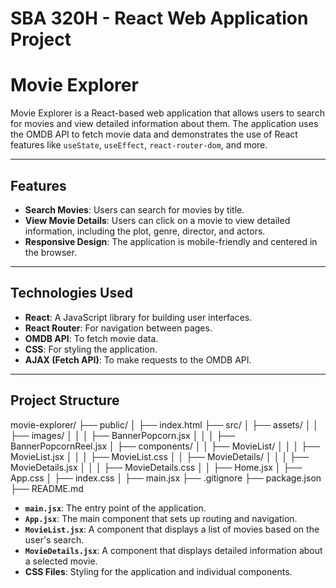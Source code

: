 # SBA 320H - React Web Application Project

# Movie Explorer

Movie Explorer is a React-based web application that allows users to search for movies and view detailed information about them. The application uses the OMDB API to fetch movie data and demonstrates the use of React features like `useState`, `useEffect`, `react-router-dom`, and more.

---

## Features

- **Search Movies**: Users can search for movies by title.
- **View Movie Details**: Users can click on a movie to view detailed information, including the plot, genre, director, and actors.
- **Responsive Design**: The application is mobile-friendly and centered in the browser.

---

## Technologies Used

- **React**: A JavaScript library for building user interfaces.
- **React Router**: For navigation between pages.
- **OMDB API**: To fetch movie data.
- **CSS**: For styling the application.
- **AJAX (Fetch API)**: To make requests to the OMDB API.

---

## Project Structure

movie-explorer/
├── public/
│ ├── index.html
├── src/
│ ├── assets/
│ │ ├── images/
│ │ │ ├── BannerPopcorn.jsx
│ │ │ ├── BannerPopcornReel.jsx
│ ├── components/
│ │ ├── MovieList/
│ │ │ ├── MovieList.jsx
│ │ │ ├── MovieList.css
│ │ ├── MovieDetails/
│ │ │ ├── MovieDetails.jsx
│ │ │ ├── MovieDetails.css
│ │ ├── Home.jsx
│ ├── App.css
│ ├── index.css
│ ├── main.jsx
├── .gitignore
├── package.json
├── README.md

- **`main.jsx`**: The entry point of the application.
- **`App.jsx`**: The main component that sets up routing and navigation.
- **`MovieList.jsx`**: A component that displays a list of movies based on the user's search.
- **`MovieDetails.jsx`**: A component that displays detailed information about a selected movie.
- **CSS Files**: Styling for the application and individual components.
